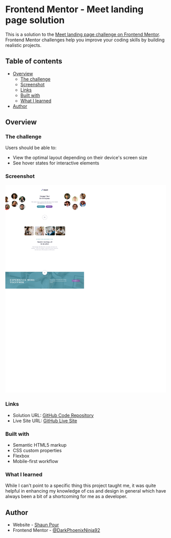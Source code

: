 # Frontend Mentor - Meet landing page solution

This is a solution to the [Meet landing page challenge on Frontend Mentor](https://www.frontendmentor.io/challenges/meet-landing-page-rbTDS6OUR). Frontend Mentor challenges help you improve your coding skills by building realistic projects. 

## Table of contents

- [Overview](#overview)
  - [The challenge](#the-challenge)
  - [Screenshot](#screenshot)
  - [Links](#links)
  - [Built with](#built-with)
  - [What I learned](#what-i-learned)
- [Author](#author)

## Overview

### The challenge

Users should be able to:

- View the optimal layout depending on their device's screen size
- See hover states for interactive elements

### Screenshot

![](./screenshot.jpg)

### Links

- Solution URL: [GitHub Code Repository](https://github.com/ShaunPour/meet-landing-page)
- Live Site URL: [GitHub Live Site](https://ShaunPour.github.io/meet-landing-page)

### Built with

- Semantic HTML5 markup
- CSS custom properties
- Flexbox
- Mobile-first workflow

### What I learned

While I can't point to a specific thing this project taught me, it was quite helpful in enhancing my knowledge of css and design in general which have always been a bit of a shortcoming for me as a developer.

## Author

- Website - [Shaun Pour](https://www.shaunpourdev.com)
- Frontend Mentor - [@DarkPhoenixNinja92](https://www.frontendmentor.io/profile/DarkPhoenixNinja92)
